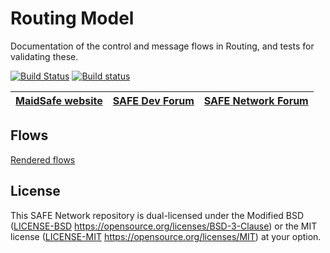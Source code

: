# Routing Model

Documentation of the control and message flows in Routing, and tests for validating these.

[![Build Status](https://travis-ci.com/maidsafe/routing_model.svg?branch=master)](https://travis-ci.com/maidsafe/routing_model)
[![Build status](https://ci.appveyor.com/api/projects/status/j481jo3an7ni6awu/branch/master?svg=true)](https://ci.appveyor.com/project/MaidSafe-QA/routing-model/branch/master)

| [MaidSafe website](https://maidsafe.net) | [SAFE Dev Forum](https://forum.safedev.org) | [SAFE Network Forum](https://safenetforum.org) |
|:----------------------------------------:|:-------------------------------------------:|:----------------------------------------------:|

## Flows

[Rendered flows](https://raw.githack.com/maidsafe/routing_model/master/index.html)

## License

This SAFE Network repository is dual-licensed under the Modified BSD ([LICENSE-BSD](LICENSE-BSD) https://opensource.org/licenses/BSD-3-Clause) or the MIT license ([LICENSE-MIT](LICENSE-MIT) https://opensource.org/licenses/MIT) at your option.
